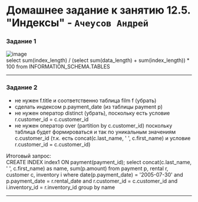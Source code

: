 # Домашнее задание к занятию  12.5. "Индексы" - `Ачеусов Андрей`

### Задание 1

![image](https://github.com/AndrewAche/HW_ALL/assets/121398221/58aa5c43-5f48-4715-9d8c-8b2a4fd7230f)  
select sum(index_length) / (select sum(data_length) + sum(index_length)) * 100
from INFORMATION_SCHEMA.TABLES

---



### Задание 2

- не нужен f.title и соответственно таблица film f (убрать)  
- сделать индексом p.payment_date (из таблицы payment p)  
- не нужен оператор distinct (убрать), поскольку есть условие r.customer_id = c.customer_id  
- не нужен оператор over (partition by c.customer_id) поскольку таблица будет формироваться и так по уникальным значениям c.customer_id  (т.к. есть concat(c.last_name, ' ', c.first_name)  и условие r.customer_id = c.customer_id)  

Итоговый запрос:  
CREATE INDEX index1 ON payment(payment_id);
select concat(c.last_name, ' ', c.first_name) as name, sum(p.amount)
from payment p, rental r, customer c, inventory i
where date(p.payment_date) = '2005-07-30' and p.payment_date = r.rental_date and r.customer_id = c.customer_id and i.inventory_id = r.inventory_id
group by name

---

